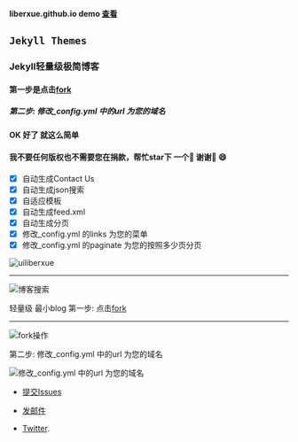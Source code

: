 #### liberxue.github.io demo [查看](https://liberxue.github.io/)


`Jekyll Themes`
----------
  
### Jekyll轻量级极简博客

#### 第一步是点击[fork](https://github.com/Liberxue/liberxue.github.io#fork-destination-box)
##### 第二步: 修改_config.yml 中的url 为您的域名
#### OK 好了  就这么简单  
#### 我不要任何版权也不需要您在捐款，帮忙star下 一个🌟 谢谢 😄
- [x] 自动生成Contact Us
- [x] 自动生成json搜索
- [x] 自适应模板
- [x] 自动生成feed.xml
- [x] 自动生成分页
- [x] 修改_config.yml 的links 为您的菜单
- [x] 修改_config.yml  的paginate 为您的按照多少页分页

![uiliberxue](https://raw.githubusercontent.com/Liberxue/liberxue.github.io/master/thumbnails/ui.jpg) 
 
 ----------
![博客搜索](https://raw.githubusercontent.com/Liberxue/liberxue.github.io/master/thumbnails/01.gif) 

轻量级 最小blog 
第一步: 点击[fork](https://github.com/Liberxue/liberxue.github.io#fork-destination-box)
 
----

![fork操作](https://raw.githubusercontent.com/Liberxue/liberxue.github.io/master/thumbnails/02.gif)
  
  


第二步: 修改_config.yml 中的url 为您的域名

![修改_config.yml 中的url 为您的域名](https://raw.githubusercontent.com/Liberxue/liberxue.github.io/master/thumbnails/04.gif)
  




* [提交Issues](https://github.com/Liberxue/liberxue.github.io/issues)
 
* [发邮件](mailto:liberxue@gmail.com)
 
* [Twitter](https://twitter.com/liberxue).

